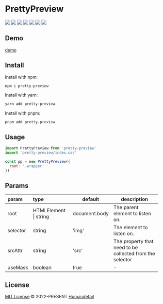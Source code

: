 # PrettyPreview

<p>
  <a href="https://codecov.io/gh/humandetail/pretty-preview" > 
    <img src="https://codecov.io/gh/humandetail/pretty-preview/branch/main/graph/badge.svg?token=5X0OFEAMK3"/> 
  </a>
  <a href="https://www.npmjs.com/package/pretty-preview">
    <img src="https://img.shields.io/npm/v/pretty-preview.svg" />
  </a>
  <a href="https://github.com/humandetail/pretty-preview/actions/workflows/page.ci.yml">
    <img src="https://github.com/humandetail/pretty-preview/actions/workflows/page.ci.yml/badge.svg?branch=main" />
  </a>
  <a href="https://github.com/humandetail/pretty-preview">
    <img src="https://img.shields.io/github/license/humandetail/pretty-preview.svg" />
  </a>
  <a href="https://github.com/humandetail/pretty-preview">
    <img src="https://img.shields.io/github/issues/humandetail/pretty-preview.svg" />
  </a>
  <a href="https://github.com/humandetail/pretty-preview">
    <img src="https://img.shields.io/github/forks/humandetail/pretty-preview.svg" />
  </a>
  <a href="https://github.com/humandetail/pretty-preview">
    <img src="https://img.shields.io/github/stars/humandetail/pretty-preview.svg" />
  </a>
</p>

## Demo

[demo](https://humandetail.github.io/pretty-preview/)

## Install

Install with npm:

```bash
npm i pretty-preview
```

Install with yarn:

```bash
yarn add pretty-preview
```

Install with pnpm:

```base
pnpm add pretty-preview
```

## Usage

```js
import PrettyPreview from 'pretty-preview'
import 'pretty-preview/index.css'

const pp = new PrettyPreview({
  root: '.wrapper'
})
```

## Params

|param|type|default|description|
|:--|:--|-|-|
|root|HTMLElement \| string|document.body|The parent element to listen on.|
|selector|string|'img'|The element to listen on.|
|srcAttr|string|'src'|The property that need to be collected from the selector|
|useMask|boolean|true|-|

## License

[MIT License](https://github.com/humandetail/pretty-preview/blob/main/LICENSE) © 2022-PRESENT [Humandetail](https://github.com/humandetail)
